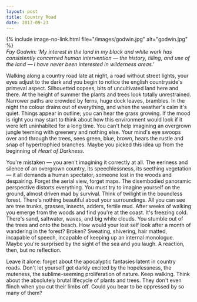```yaml
---
layout: post
title: Country Road
date: 2017-09-23
---
```

{% include image-no-link.html file="/images/godwin.jpg" alt="godwin.jpg" %}  
*Fay Godwin: 'My interest in the land in my black and white work has consistently concerned human intervention — the history, tilling, and use of the land — I have never been interested in wilderness areas.'*

Walking along a country road late at night, a road without street lights, your eyes adjust to the dark and you begin to notice the english countryside's primeval aspect. Silhouetted copses, bits of uncultivated land here and there. At the height of summer the plants and trees look totally unrestrained. Narrower paths are crowded by ferns, huge dock leaves, brambles. In the night the colour drains out of everything, and when the weather's calm it's quiet. Things appear in outline; you can hear the grass growing. If the mood is right you may start to think about how this environment would look if it were left uninhabited for a long time. You can't help imagining an overgrown jungle teeming with greenery and nothing else. Your mind's eye swoops over and through the trees, sees green, blue, brown, hears the rustle and snap of hypertrophied branches. Maybe you picked this idea up from the beginning of *Heart of Darkness*.

You're mistaken — you aren't imagining it correctly at all. The eeriness and silence of an overgrown country, its speechlessness, its seething vegetation — it all demands a human spectator, someone lost in the woods and despairing. Forget the aerial view, forget maps. The disembodied panoramic perspective distorts everything. You must try to imagine yourself on the ground, almost driven mad by survival. Think of twilight in the boundless forest. There's nothing beautiful about your surroundings. All you can see are tree trunks, grasses, insects, adders, fertile mud. After weeks of walking you emerge from the woods and find you're at the coast. It's freezing cold. There's sand, saltwater, waves, and big white clouds. You stumble out of the trees and onto the beach. How would your lost self look after a month of wandering in the forest? Broken? Sweating, shivering, hair matted, incapable of speech, incapable of keeping up an internal monologue. Maybe you're surprised by the sight of the sea and you laugh. A reaction, then, but no reflection.

Leave it alone: forget about the apocalyptic fantasies latent in country roads. Don't let yourself get darkly excited by the hopelessness, the muteness, the sublime-seeming proliferation of nature. Keep walking. Think about the absolutely brutal lifecycle of plants and trees. They don't even flinch when you cut their limbs off. Could you bear to be oppressed by so many of them?